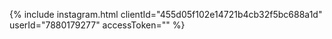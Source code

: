 {% include instagram.html clientId="455d05f102e14721b4cb32f5bc688a1d" userId="7880179277" accessToken="" %}